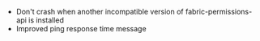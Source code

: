 - Don't crash when another incompatible version of fabric-permissions-api is installed
- Improved ping response time message

